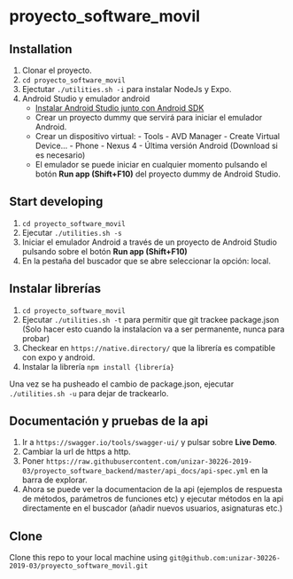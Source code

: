 # proyecto_software_movil

## Installation

1. Clonar el proyecto.
2. `cd proyecto_software_movil`
3. Ejectutar `./utilities.sh -i` para instalar NodeJs y Expo.
4. Android Studio y emulador android
   - [Instalar Android Studio junto con Android SDK](https://developer.android.com/studio/index.html?gclid=Cj0KEQiAm-CyBRDx65nBhcmVtbIBEiQA7zm8lWCaBd9n9KYYunFXxXsQCPojBVHk5eIH4p9CWM1eLfUaAmd28P8HAQ "Instalador")
   - Crear un proyecto dummy que servirá para iniciar el emulador Android.
   - Crear un dispositivo virtual: - Tools - AVD Manager - Create Virtual Device... - Phone - Nexus 4 - Última versión Android (Download si es necesario)
   - El emulador se puede iniciar en cualquier momento pulsando el botón **Run app (Shift+F10)** del proyecto dummy de Android Studio.

## Start developing

1. `cd proyecto_software_movil`
2. Ejecutar `./utilities.sh -s`
3. Iniciar el emulador Android a través de un proyecto de Android Studio pulsando sobre el botón **Run app (Shift+F10)**
4. En la pestaña del buscador que se abre seleccionar la opción: local.

## Instalar librerías

1. `cd proyecto_software_movil`
2. Ejecutar `./utilities.sh -t` para permitir que git trackee package.json (Solo hacer esto cuando la instalacíon va a ser permanente, nunca para probar)
3. Checkear en `https://native.directory/` que la librería es compatible con expo y android.
4. Instalar la librería `npm install {librería}`

Una vez se ha pusheado el cambio de package.json, ejecutar `./utilities.sh -u` para dejar de trackearlo.

## Documentación y pruebas de la api

1. Ir a `https://swagger.io/tools/swagger-ui/` y pulsar sobre **Live Demo**.
2. Cambiar la url de https a http.
3. Poner `https://raw.githubusercontent.com/unizar-30226-2019-03/proyecto_software_backend/master/api_docs/api-spec.yml` en la barra de explorar.
4. Ahora se puede ver la documentacion de la api (ejemplos de respuesta de métodos, parámetros de funciones etc) y ejecutar métodos en la api directamente en el buscador (añadir nuevos usuarios, asignaturas etc.)

## Clone

Clone this repo to your local machine using `git@github.com:unizar-30226-2019-03/proyecto_software_movil.git`

